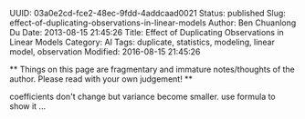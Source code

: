 UUID: 03a0e2cd-fce2-48ec-9fdd-4addcaad0021
Status: published
Slug: effect-of-duplicating-observations-in-linear-models
Author: Ben Chuanlong Du
Date: 2013-08-15 21:45:26
Title: Effect of Duplicating Observations in Linear Models
Category: AI
Tags: duplicate, statistics, modeling, linear model, observation
Modified: 2016-08-15 21:45:26

**
Things on this page are fragmentary and immature notes/thoughts of the author. 
Please read with your own judgement!
**
 
coefficients don't change but variance become smaller.
use formula to show it ...

